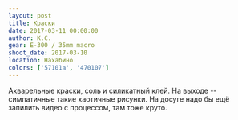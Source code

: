 ```yaml
---
layout: post
title: Краски
date: 2017-03-11 00:00:00
author: К.С.
gear: E-300 / 35mm macro
shoot_date: 2017-03-10
location: Нахабино
colors: ['57101a', '470107']
---
```


Акварельные краски, соль и силикатный клей. На выходе -- симпатичные такие хаотичные рисунки. На досуге надо бы ещё запилить видео с процессом, там тоже круто.
